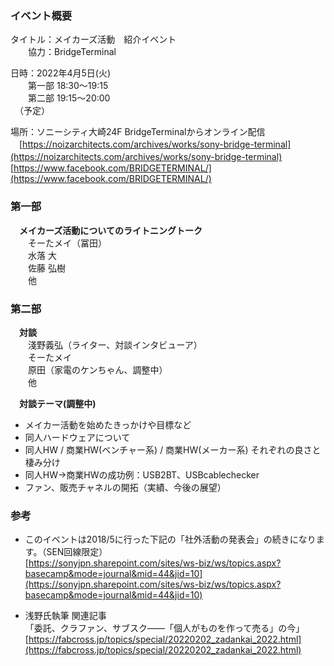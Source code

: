 ### イベント概要
タイトル：メイカーズ活動　紹介イベント  
　　協力：BridgeTerminal

日時：2022年4月5日(火)  
　　第一部 18:30～19:15  
　　第二部 19:15～20:00  
　（予定）

場所：ソニーシティ大崎24F BridgeTerminalからオンライン配信  
　[https://noizarchitects.com/archives/works/sony-bridge-terminal](https://noizarchitects.com/archives/works/sony-bridge-terminal)
　[https://www.facebook.com/BRIDGETERMINAL/](https://www.facebook.com/BRIDGETERMINAL/)

### 第一部
　**メイカーズ活動についてのライトニングトーク**  
　　そーたメイ（冨田）  
　　水落 大  
　　佐藤 弘樹  
　　他

### 第二部
　**対談**  
　　淺野義弘（ライター、対談インタビューア）  
　　そーたメイ  
　　原田（家電のケンちゃん、調整中）  
　　他  

　**対談テーマ(調整中)**  
- メイカー活動を始めたきっかけや目標など
- 同人ハードウェアについて  
- 同人HW / 商業HW(ベンチャー系) / 商業HW(メーカー系) それぞれの良さと棲み分け
- 同人HW→商業HWの成功例：USB2BT、USBcablechecker
- ファン、販売チャネルの開拓（実績、今後の展望）

### 参考

- このイベントは2018/5に行った下記の「社外活動の発表会」の続きになります。（SEN回線限定）  
[https://sonyjpn.sharepoint.com/sites/ws-biz/ws/topics.aspx?basecamp&mode=journal&mid=44&jid=10](https://sonyjpn.sharepoint.com/sites/ws-biz/ws/topics.aspx?basecamp&mode=journal&mid=44&jid=10)  

- 浅野氏執筆 関連記事  
「委託、クラファン、サブスク——「個人がものを作って売る」の今」  
[https://fabcross.jp/topics/special/20220202_zadankai_2022.html](https://fabcross.jp/topics/special/20220202_zadankai_2022.html)  
